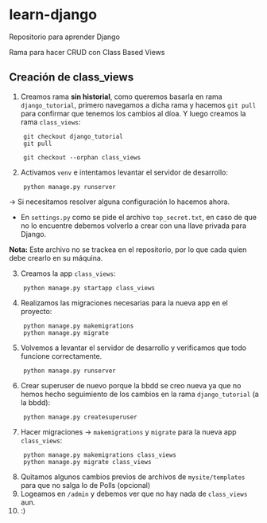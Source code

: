# learn-django
Repositorio para aprender Django

Rama para hacer CRUD con Class Based Views

## Creación de class_views

1. Creamos rama **sin historial**, como queremos basarla en rama `django_tutorial`, primero navegamos a dicha rama y hacemos `git pull` para confirmar que tenemos los cambios al díoa. Y luego creamos la rama `class_views`:

```
    git checkout django_tutorial
    git pull
```
```
    git checkout --orphan class_views
```

2. Activamos `venv` e intentamos levantar el servidor de desarrollo:

```
    python manage.py runserver
```

-> Si necesitamos resolver alguna configuración lo hacemos ahora.

* En `settings.py` como se pide el archivo `top_secret.txt`, en caso de que no lo encuentre debemos volverlo a crear con una llave privada para Django.

**Nota:** Este archivo no se trackea en el repositorio, por lo que cada quien debe crearlo en su máquina.

3. Creamos la app `class_views`:

```
    python manage.py startapp class_views
```

4. Realizamos las migraciones necesarias para la nueva app en el proyecto:
    
```
    python manage.py makemigrations
    python manage.py migrate
``` 

5. Volvemos a levantar el servidor de desarrollo y verificamos que todo funcione correctamente.
```
    python manage.py runserver
```

6. Crear superuser de nuevo porque la bbdd se creo nueva ya que no hemos hecho seguimiento de los cambios en la rama `django_tutorial` (a la bbdd):
```
    python manage.py createsuperuser
```

7. Hacer migraciones -> `makemigrations` y `migrate` para la nueva app `class_views`:
```
    python manage.py makemigrations class_views
    python manage.py migrate class_views
```

8. Quitamos algunos cambios previos de archivos de `mysite/templates` para que no salga lo de Polls (opcional)
9. Logeamos en `/admin` y debemos ver que no hay nada de `class_views` aun.
10. :)